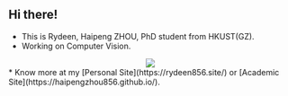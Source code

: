 ## Hi there!
* This is Rydeen, Haipeng ZHOU, PhD student from HKUST(GZ).<br>
* Working on Computer Vision.<be>
<center>
  <img src="https://github.com/lesslie856/lesslie856.github.io/blob/main/caprice_fig/meme_net.png  title=":p">
</center>
* Know more at my [Personal Site](https://rydeen856.site/) or [Academic Site](https://haipengzhou856.github.io/). <br>

<!--
**haipengzhou856/haipengzhou856** is a ✨ _special_ ✨ repository because its `README.md` (this file) appears on your GitHub profile.

Here are some ideas to get you started:

- 🔭 I’m currently working on ...
- 🌱 I’m currently learning ...
- 👯 I’m looking to collaborate on ...
- 🤔 I’m looking for help with ...
- 💬 Ask me about ...
- 📫 How to reach me: ...
- 😄 Pronouns: ...
- ⚡ Fun fact: ...
-->
